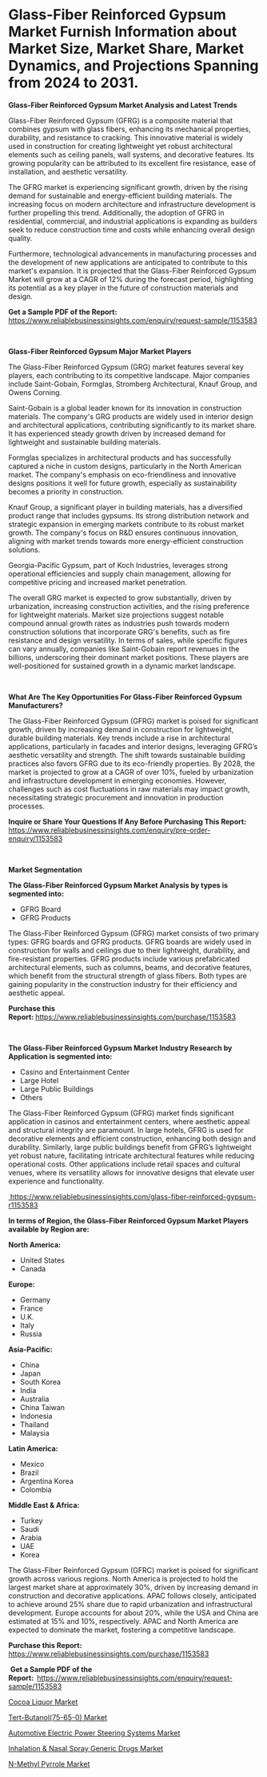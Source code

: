 <p><h1>Glass-Fiber Reinforced Gypsum Market Furnish Information about Market Size, Market Share, Market Dynamics, and Projections Spanning from 2024 to 2031.</h1></p><p><strong>Glass-Fiber Reinforced Gypsum Market Analysis and Latest Trends</strong></p>
<p><p>Glass-Fiber Reinforced Gypsum (GFRG) is a composite material that combines gypsum with glass fibers, enhancing its mechanical properties, durability, and resistance to cracking. This innovative material is widely used in construction for creating lightweight yet robust architectural elements such as ceiling panels, wall systems, and decorative features. Its growing popularity can be attributed to its excellent fire resistance, ease of installation, and aesthetic versatility.</p><p>The GFRG market is experiencing significant growth, driven by the rising demand for sustainable and energy-efficient building materials. The increasing focus on modern architecture and infrastructure development is further propelling this trend. Additionally, the adoption of GFRG in residential, commercial, and industrial applications is expanding as builders seek to reduce construction time and costs while enhancing overall design quality.</p><p>Furthermore, technological advancements in manufacturing processes and the development of new applications are anticipated to contribute to this market's expansion. It is projected that the Glass-Fiber Reinforced Gypsum Market will grow at a CAGR of 12% during the forecast period, highlighting its potential as a key player in the future of construction materials and design.</p></p>
<p><strong>Get a Sample PDF of the Report:&nbsp;</strong> <a href="https://www.reliablebusinessinsights.com/enquiry/request-sample/1153583">https://www.reliablebusinessinsights.com/enquiry/request-sample/1153583</a></p>
<p>&nbsp;</p>
<p><strong>Glass-Fiber Reinforced Gypsum Major Market Players</strong></p>
<p><p>The Glass-Fiber Reinforced Gypsum (GRG) market features several key players, each contributing to its competitive landscape. Major companies include Saint-Gobain, Formglas, Stromberg Architectural, Knauf Group, and Owens Corning.</p><p>Saint-Gobain is a global leader known for its innovation in construction materials. The company's GRG products are widely used in interior design and architectural applications, contributing significantly to its market share. It has experienced steady growth driven by increased demand for lightweight and sustainable building materials.</p><p>Formglas specializes in architectural products and has successfully captured a niche in custom designs, particularly in the North American market. The company's emphasis on eco-friendliness and innovative designs positions it well for future growth, especially as sustainability becomes a priority in construction.</p><p>Knauf Group, a significant player in building materials, has a diversified product range that includes gypsums. Its strong distribution network and strategic expansion in emerging markets contribute to its robust market growth. The company's focus on R&D ensures continuous innovation, aligning with market trends towards more energy-efficient construction solutions.</p><p>Georgia-Pacific Gypsum, part of Koch Industries, leverages strong operational efficiencies and supply chain management, allowing for competitive pricing and increased market penetration.</p><p>The overall GRG market is expected to grow substantially, driven by urbanization, increasing construction activities, and the rising preference for lightweight materials. Market size projections suggest notable compound annual growth rates as industries push towards modern construction solutions that incorporate GRG's benefits, such as fire resistance and design versatility. In terms of sales, while specific figures can vary annually, companies like Saint-Gobain report revenues in the billions, underscoring their dominant market positions. These players are well-positioned for sustained growth in a dynamic market landscape.</p></p>
<p>&nbsp;</p>
<p><strong>What Are The Key Opportunities For Glass-Fiber Reinforced Gypsum Manufacturers?</strong></p>
<p><p>The Glass-Fiber Reinforced Gypsum (GFRG) market is poised for significant growth, driven by increasing demand in construction for lightweight, durable building materials. Key trends include a rise in architectural applications, particularly in facades and interior designs, leveraging GFRG’s aesthetic versatility and strength. The shift towards sustainable building practices also favors GFRG due to its eco-friendly properties. By 2028, the market is projected to grow at a CAGR of over 10%, fueled by urbanization and infrastructure development in emerging economies. However, challenges such as cost fluctuations in raw materials may impact growth, necessitating strategic procurement and innovation in production processes.</p></p>
<p><strong>Inquire or Share Your Questions If Any Before Purchasing This Report:</strong> <a href="https://www.reliablebusinessinsights.com/enquiry/pre-order-enquiry/1153583">https://www.reliablebusinessinsights.com/enquiry/pre-order-enquiry/1153583</a></p>
<p>&nbsp;</p>
<p><strong>Market Segmentation</strong></p>
<p><strong>The Glass-Fiber Reinforced Gypsum Market Analysis by types is segmented into:</strong></p>
<p><ul><li>GFRG Board</li><li>GFRG Products</li></ul></p>
<p><p>The Glass-Fiber Reinforced Gypsum (GFRG) market consists of two primary types: GFRG boards and GFRG products. GFRG boards are widely used in construction for walls and ceilings due to their lightweight, durability, and fire-resistant properties. GFRG products include various prefabricated architectural elements, such as columns, beams, and decorative features, which benefit from the structural strength of glass fibers. Both types are gaining popularity in the construction industry for their efficiency and aesthetic appeal.</p></p>
<p><strong>Purchase this Report:&nbsp;</strong><a href="https://www.reliablebusinessinsights.com/purchase/1153583">https://www.reliablebusinessinsights.com/purchase/1153583</a></p>
<p>&nbsp;</p>
<p><strong>The Glass-Fiber Reinforced Gypsum Market Industry Research by Application is segmented into:</strong></p>
<p><ul><li>Casino and Entertainment Center</li><li>Large Hotel</li><li>Large Public Buildings</li><li>Others</li></ul></p>
<p><p>The Glass-Fiber Reinforced Gypsum (GFRG) market finds significant application in casinos and entertainment centers, where aesthetic appeal and structural integrity are paramount. In large hotels, GFRG is used for decorative elements and efficient construction, enhancing both design and durability. Similarly, large public buildings benefit from GFRG’s lightweight yet robust nature, facilitating intricate architectural features while reducing operational costs. Other applications include retail spaces and cultural venues, where its versatility allows for innovative designs that elevate user experience and functionality.</p></p>
<p><a href="https://www.reliablebusinessinsights.com/glass-fiber-reinforced-gypsum-r1153583">&nbsp;https://www.reliablebusinessinsights.com/glass-fiber-reinforced-gypsum-r1153583</a></p>
<p><strong>In terms of Region, the Glass-Fiber Reinforced Gypsum Market Players available by Region are:</strong></p>
<p>
    <p> <strong> North America: </strong>
        <ul>
            <li>United States</li>
            <li>Canada</li>
        </ul>
        </p> 
    <p> <strong> Europe: </strong>
        <ul>
            <li>Germany</li>
            <li>France</li>
            <li>U.K.</li>
            <li>Italy</li>
            <li>Russia</li>
        </ul>
        </p> 
    <p> <strong> Asia-Pacific: </strong>
        <ul>
            <li>China</li>
            <li>Japan</li>
            <li>South Korea</li>
            <li>India</li>
            <li>Australia</li>
            <li>China Taiwan</li>
            <li>Indonesia</li>
            <li>Thailand</li>
            <li>Malaysia</li>
        </ul>
        </p> 
    <p> <strong> Latin America: </strong>
        <ul>
            <li>Mexico</li>
            <li>Brazil</li>
            <li>Argentina Korea</li>
            <li>Colombia</li>
        </ul>
        </p> 
    <p> <strong> Middle East & Africa: </strong>
        <ul>
            <li>Turkey</li>
            <li>Saudi</li>
            <li>Arabia</li>
            <li>UAE</li>
            <li>Korea</li>
        </ul>
    </p>
    </p>
<p><p>The Glass-Fiber Reinforced Gypsum (GFRC) market is poised for significant growth across various regions. North America is projected to hold the largest market share at approximately 30%, driven by increasing demand in construction and decorative applications. APAC follows closely, anticipated to achieve around 25% share due to rapid urbanization and infrastructural development. Europe accounts for about 20%, while the USA and China are estimated at 15% and 10%, respectively. APAC and North America are expected to dominate the market, fostering a competitive landscape.</p></p>
<p><strong>Purchase this Report: </strong><a href="https://www.reliablebusinessinsights.com/purchase/1153583">https://www.reliablebusinessinsights.com/purchase/1153583</a></p>
<p>&nbsp;<strong>Get a Sample PDF of the Report:&nbsp;&nbsp;</strong><a href="https://www.reliablebusinessinsights.com/enquiry/request-sample/1153583">https://www.reliablebusinessinsights.com/enquiry/request-sample/1153583</a></p>
<p><strong></strong></p>
<p><p><a href="https://www.linkedin.com/pulse/cocoa-liquor-market-size-share-trends-analysis-report-end-use-hgyie?trackingId=F%2B%2Fy%2FoM8RJqt8Q1%2B4klmSA%3D%3D">Cocoa Liquor Market</a></p><p><a href="https://issuu.com/reportprime-2/docs/tert-butanol75-65-0-market-size-203_392687e1c25e06">Tert-Butanol(75-65-0) Market</a></p><p><a href="https://github.com/SanjidaMahmud54/Market-Research-Report-List-1/blob/main/automotive-electric-power-steering-systems-market.md">Automotive Electric Power Steering Systems Market</a></p><p><a href="https://github.com/WashimHussain441/Market-Research-Report-List-1/blob/main/inhalation-nasal-spray-generic-drugs-market.md">Inhalation & Nasal Spray Generic Drugs Market</a></p><p><a href="https://issuu.com/reportprime-2/docs/n-methyl-pyrrole-market-size-2030.p_0c8e3fa7af3b28">N-Methyl Pyrrole Market</a></p></p>